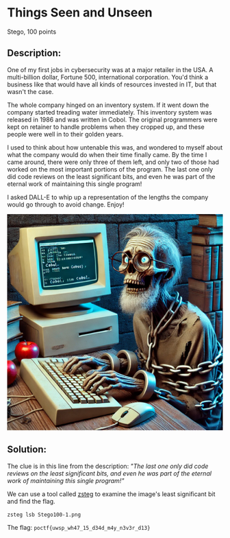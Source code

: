 # Things Seen and Unseen
Stego, 100 points

## Description:
One of my first jobs in cybersecurity was at a major retailer in the USA. A multi-billion dollar, Fortune 500, international corporation. You'd think a business like that would have all kinds of resources invested in IT, but that wasn't the case.

The whole company hinged on an inventory system. If it went down the company started treading water immediately. This inventory system was released in 1986 and was written in Cobol. The original programmers were kept on retainer to handle problems when they cropped up, and these people were well in to their golden years.

I used to think about how untenable this was, and wondered to myself about what the company would do when their time finally came. By the time I came around, there were only three of them left, and only two of those had worked on the most important portions of the program. The last one only did code reviews on the least significant bits, and even he was part of the eternal work of maintaining this single program!

I asked DALL-E to whip up a representation of the lengths the company would go through to avoid change. Enjoy!

![Image](images/Stego100-1.png)

## Solution:

The clue is in this line from the description: *"The last one only did code reviews on the least significant bits, and even he was part of the eternal work of maintaining this single program!"*

We can use a tool called [zsteg](https://github.com/zed-0xff/zsteg) to examine the image's least significant bit and find the flag.


```shell
zsteg lsb Stego100-1.png
```



The flag: ``poctf{uwsp_wh47_15_d34d_m4y_n3v3r_d13}``

